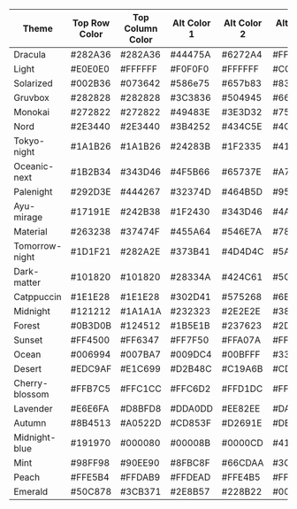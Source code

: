 
| Theme        | Top Row Color | Top Column Color | Alt Color 1 | Alt Color 2 | Alt Color 3 | Alt Color 4 | Background Color | Border Color | Border Thickness | Title Color | Cell Text Color |
|--------------|---------------|------------------|-------------|-------------|-------------|-------------|------------------|--------------|------------------|-------------|-----------------|
| Dracula | #282A36 | #282A36 | #44475A | #6272A4 | #FF79C6 | #BD93F9 | #282A36 | #FF79C6 | 1px | #F8F8F2 | #F8F8F2 |
| Light | #E0E0E0 | #FFFFFF | #F0F0F0 | #FFFFFF | #CCCCCC | #BFBFBF | #FFFFFF | #CCCCCC | 1px | #000000 | #000000 |
| Solarized | #002B36 | #073642 | #586e75 | #657b83 | #839496 | #93A1A1 | #FDF6E3 | #839496 | 1px | #657B83 | #073642 |
| Gruvbox | #282828 | #282828 | #3C3836 | #504945 | #665C54 | #7C6F64 | #282828 | #665C54 | 1px | #EBDBB2 | #EBDBB2 |
| Monokai | #272822 | #272822 | #49483E | #3E3D32 | #75715E | #A59F85 | #272822 | #75715E | 1px | #F8F8F0 | #F8F8F0 |
| Nord | #2E3440 | #2E3440 | #3B4252 | #434C5E | #4C566A | #D8DEE9 | #2E3440 | #4C566A | 1px | #D8DEE9 | #D8DEE9 |
| Tokyo-night | #1A1B26 | #1A1B26 | #24283B | #1F2335 | #414868 | #565F89 | #1A1B26 | #414868 | 1px | #C0CAF5 | #C0CAF5 |
| Oceanic-next | #1B2B34 | #343D46 | #4F5B66 | #65737E | #A7ADBA | #C0C5CE | #1B2B34 | #A7ADBA | 1px | #C0C5CE | #C0C5CE |
| Palenight | #292D3E | #444267 | #32374D | #464B5D | #959DCB | #676E95 | #292D3E | #959DCB | 1px | #959DCB | #959DCB |
| Ayu-mirage | #17191E | #242B38 | #1F2430 | #343D46 | #4A505A | #6C7680 | #17191E | #4A505A | 1px | #D9D7CE | #D9D7CE |
| Material | #263238 | #37474F | #455A64 | #546E7A | #78909C | #90A4AE | #263238 | #78909C | 1px | #ECEFF1 | #ECEFF1 |
| Tomorrow-night | #1D1F21 | #282A2E | #373B41 | #4D4D4C | #5A5A5A | #707880 | #1D1F21 | #5A5A5A | 1px | #C5C8C6 | #C5C8C6 |
| Dark-matter | #101820 | #101820 | #28334A | #424C61 | #5C6881 | #7A86A2 | #101820 | #5C6881 | 1px | #F2AA4C | #F2AA4C |
| Catppuccin | #1E1E28 | #1E1E28 | #302D41 | #575268 | #6E6C7C | #DDB6F2 | #1E1E28 | #6E6C7C | 1px | #F5E0DC | #F5E0DC |
| Midnight | #121212 | #1A1A1A | #232323 | #2E2E2E | #383838 | #434343 | #121212 | #383838 | 1px | #B3B3B3 | #B3B3B3 |
| Forest | #0B3D0B | #124512 | #1B5E1B | #237623 | #2D8A2D | #37A637 | #0B3D0B | #2D8A2D | 1px | #A4D3A4 | #A4D3A4 |
| Sunset | #FF4500 | #FF6347 | #FF7F50 | #FFA07A | #FFB6C1 | #FFC0CB | #FF4500 | #FFB6C1 | 1px | #FFFFFF | #FFFFFF |
| Ocean | #006994 | #007BA7 | #009DC4 | #00BFFF | #33CFFF | #66D9FF | #006994 | #33CFFF | 1px | #E0FFFF | #E0FFFF |
| Desert | #EDC9AF | #E1C699 | #D2B48C | #C19A6B | #CD853F | #DEB887 | #EDC9AF | #CD853F | 1px | #8B4513 | #8B4513 |
| Cherry-blossom | #FFB7C5 | #FFC1CC | #FFC6D2 | #FFD1DC | #FFDDE6 | #FFE6F2 | #FFB7C5 | #FFD1DC | 1px | #FF69B4 | #FF69B4 |
| Lavender | #E6E6FA | #D8BFD8 | #DDA0DD | #EE82EE | #DA70D6 | #BA55D3 | #E6E6FA | #DA70D6 | 1px | #4B0082 | #4B0082 |
| Autumn | #8B4513 | #A0522D | #CD853F | #D2691E | #DEB887 | #F4A460 | #8B4513 | #DEB887 | 1px | #FFFFFF | #FFFFFF |
| Midnight-blue | #191970 | #000080 | #00008B | #0000CD | #4169E1 | #4682B4 | #191970 | #4169E1 | 1px | #B0C4DE | #B0C4DE |
| Mint | #98FF98 | #90EE90 | #8FBC8F | #66CDAA | #3CB371 | #2E8B57 | #98FF98 | #3CB371 | 1px | #006400 | #006400 |
| Peach | #FFE5B4 | #FFDAB9 | #FFDEAD | #FFE4B5 | #FFCBA4 | #FFB07C | #FFE5B4 | #FFCBA4 | 1px | #CD853F | #CD853F |
| Emerald | #50C878 | #3CB371 | #2E8B57 | #228B22 | #006400 | #008000 | #50C878 | #2E8B57 | 1px | #ADFF2F | #ADFF2F |